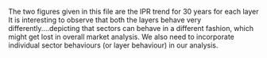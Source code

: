 The two figures given in this file are the IPR trend for 30 years for each layer
It is interesting to observe that both the layers behave very differently....depicting that sectors can behave in a different fashion, which might get lost in overall market analysis.
We also need to incorporate individual sector behaviours (or layer behaviour) in our analysis.

